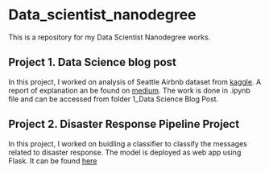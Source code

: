 # Data_scientist_nanodegree
This is a repository for my Data Scientist Nanodegree works.
## Project 1. Data Science blog post
In this project, I worked on analysis of Seattle Airbnb dataset  from [kaggle](https://www.kaggle.com/airbnb/seattle). A report of explanation an be found on [medium](https://medium.com/@pramodch/does-airbnb-prices-have-impact-in-seattle-kaggle-airbnb-seattle-data-de37d8a5ea8). The work is done in .ipynb file and can be accessed from folder 1_Data Science Blog Post.

## Project 2. Disaster Response Pipeline Project
In this project, I worked on buidling a classifier to classify the messages related to disaster response. The model is deployed as web app using Flask. It can be found [here](https://view6914b2f4-3001.udacity-student-workspaces.com/)
